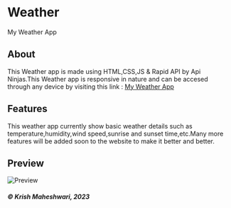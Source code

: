 # Weather
My Weather App
## About
This Weather app is made using HTML,CSS,JS & Rapid API by Api Ninjas.This Weather app is responsive in nature and can be accesed through any device by visiting this link :  [My Weather App](https://krish2958.github.io/Weather/index "My Weather App")

## Features

 This weather app currently show basic weather details such as temperature,humidity,wind speed,sunrise and sunset time,etc.Many more features will be added soon to the website to make it better and better.
## Preview

![Preview](https://i.ibb.co/VBft6r6/Screen-Shot-2023-01-24-at-3-36-07-PM.png)


##### &copy; Krish Maheshwari, 2023
